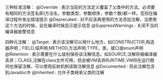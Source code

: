 三种标准注解：
@Override : 表示当前的方法定义覆盖了父类中的方法。必须要有相同的方法签名即(方法名，参数类型，参数顺序，参数个数)都一样。否则在编译过程中发出错误提示
@Deprecated : 对不应该再使用的方法添加注解，当使用这个方法的时候，会在编译时候显示提示信息
@SuppressWarnings : 关闭不当的编译器报警信息

四种元注解：
@Target : 表示该注解可以用什么地方。如CONSTRUCTOR,构造器声明；FIELD,域声明;METHOD,方法声明;TYPE，类，接口或enum声明
@Retention : 表示需要在什么级别保存该注解信息。如SOURCE,注解将被编译器丢弃；CLASS,注解在class文件可用，但会被VM丢弃RUNTIME,VM将在运行期间也保留注解，可以使用反射机制读取注解信息
@Documented : 将此注解包含到Javadoc中
@Inherited : 允许子类继承父类的注解
